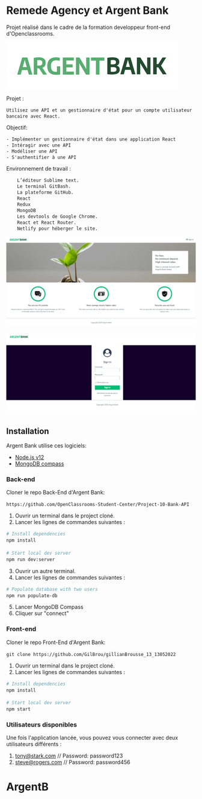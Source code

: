 # Remede Agency et Argent Bank

Projet réalisé dans le cadre de la formation developpeur front-end d'Openclassrooms.

![Preview](https://raw.githubusercontent.com/GilBrou/ArgentB/master/src/ressources/argentBankLogo.png)

Projet :

    Utilisez une API et un gestionnaire d'état pour un compte utilisateur bancaire avec React.

Objectif:

    - Implémenter un gestionnaire d'état dans une application React
    - Intéragir avec une API
    - Modéliser une API
    - S'authentifier à une API


Environnement de travail :

        L’éditeur Sublime text.
        Le terminal GitBash.
        La plateforme GitHub.
        React
        Redux
        MongoDB
        Les devtools de Google Chrome. 
        React et React Router.      
        Netlify pour héberger le site.


![Preview](https://raw.githubusercontent.com/GilBrou/ArgentB/master/Site1.webp)

![Preview](https://raw.githubusercontent.com/GilBrou/ArgentB/master/Site2.webp)

## Installation

Argent Bank utilise ces logiciels:

- [Node.js v12](https://nodejs.org/en/)
- [MongoDB compass](https://www.mongodb.com/products/compass)

### Back-end

Cloner le repo Back-End d'Argent Bank:

`https://github.com/OpenClassrooms-Student-Center/Project-10-Bank-API`

1. Ouvrir un terminal dans le project cloné.
2. Lancer les lignes de commandes suivantes :

```bash
# Install dependencies
npm install

# Start local dev server
npm run dev:server
```
3. Ouvrir un autre terminal.
4. Lancer les lignes de commandes suivantes :
```bash
# Populate database with two users
npm run populate-db
```

5. Lancer MongoDB Compass
6. Cliquer sur "connect"

### Front-end

Cloner le repo Front-End d'Argent Bank:

`git clone https://github.com/GilBrou/gillianBrousse_13_13052022`

1. Ouvrir un terminal dans le project cloné.
2. Lancer les lignes de commandes suivantes :

```bash
# Install dependencies
npm install

# Start local dev server
npm start
```

### Utilisateurs disponibles

Une fois l'application lancée, vous pouvez vous connecter avec deux utilisateurs différents :

1. tony@stark.com // Password: password123
1. steve@rogers.com // Password: password456
# ArgentB
